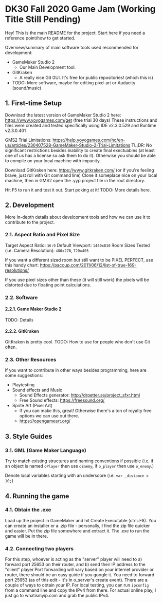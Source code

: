 # DK30 Fall 2020 Game Jam (Working Title Still Pending)
Hey! This is the main README for the project. Start here if you need a reference point/how to get started.

Overview/summary of main software tools used recommended for development:
- GameMaker Studio 2
  - Our Main Development tool.
- GitKraken
  - A really nice Git GUI. It's free for public repositories! (which this is)
- TODO: More software, maybe for editing pixel art or Audacity (sound/music)

## 1. First-time Setup
Download the latest version of GameMaker Studio 2 here: https://www.yoyogames.com/get (free trial 30 days)
These instructions and files were created and tested specifically using IDE v2.3.0.529 and Runtime v2.3.0.401

GMS2 Trial Limitations: https://help.yoyogames.com/hc/en-us/articles/230407528-GameMaker-Studio-2-Trial-Limitations
TL;DR: No significant restrictions besides inability to create final exectuables (at least one of us has a license so ask them to do it). Otherwise you should be able to compile on your local machine with impunity.

Download GitKraken here: https://www.gitkraken.com/ (or if you're feeling brave, just roll with Git command line)
Clone it someplace nice on your local machine, then in GMS2 open the .yyp project file in the root directory.

Hit F5 to run it and test it out. Start poking at it! TODO: More details here.

## 2. Development
More In-depth details about development tools and how we can use it to contribute to the project.

### 2.1. Aspect Ratio and Pixel Size
Target Aspect Ratio: `16:9`
Default Viewport: `1440x810`
Room Sizes Tested (i.e. Camera Resolution): `480x270`, `720x405`

If you want a different sized room but still want to be PIXEL PERFECT, use this handy chart:
https://pacoup.com/2011/06/12/list-of-true-169-resolutions/

If you use pixel sizes other than these (it will still work) the pixels will be distorted due to floating point calculations.

### 2.2. Software

#### 2.2.1. Game Maker Studio 2
TODO: Details

#### 2.2.2. GitKraken
GitKraken is pretty cool. TODO: How to use for people who don't use Git often.

### 2.3. Other Resources
If you want to contribute in other ways besides programming, here are some suggestions:
- Playtesting
- Sound effects and Music
  - Sound Effects generator: http://drpetter.se/project_sfxr.html 
  - Free Sound effects: https://freesound.org/
- Sprite Art (Pixel Art)
  - If you can make this, great! Otherwise there's a ton of royalty free options we can use out there.
  - https://opengameart.org/

## 3. Style Guides

### 3.1. GML (Game Maker Language)
Try to match existing structures and naming conventions if possible (i.e. if an object is named `oPlayer` then use `oEnemy`, if `o_player` then use `o_enemy`.)

Denote local variables starting with an underscore (i.e. `var _distance = 10;`)

## 4. Running the game

### 4.1. Obtain the .exe
Load up the project in GameMaker and hit Create Executable (ctrl+F8).  You can create an installer or a .zip file - personally, I find the zip file quicker and easier.
Put the zip file somewhere and extract it.  The .exe to run the game will be in there.

### 4.2. Connecting two players
For this step, whoever is acting as the "server" player will need to a) forward port 25653 on their router, and b) send their IP address to the "client" player
Port forwarding will vary based on your internet provider or router, there should be an easy guide if you google it.  You need to forward port 25653 (as of this edit - it's in o_server's create event).
There are a couple of ways to obtain your IP.  For local testing, you can run `ipconfig` from a command line and copy the IPv4 from there.  For actual online play, I just go to whatismyip.com and grab the public IPv4.
